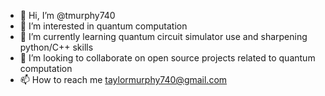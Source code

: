 - 👋 Hi, I’m @tmurphy740
- 👀 I’m interested in quantum computation
- 🌱 I’m currently learning quantum circuit simulator use and sharpening python/C++ skills
- 💞️ I’m looking to collaborate on open source projects related to quantum computation
- 📫 How to reach me taylormurphy740@gmail.com

